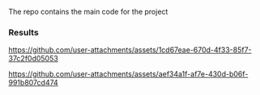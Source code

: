   The repo contains the main code for the project



<h3>Results</h3>


https://github.com/user-attachments/assets/1cd67eae-670d-4f33-85f7-37c2f0d05053



https://github.com/user-attachments/assets/aef34a1f-af7e-430d-b06f-991b807cd474



